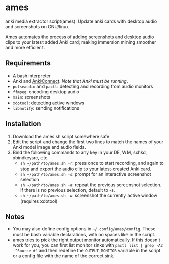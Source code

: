 # ames
anki media extractor script(ames): Update anki cards with desktop audio and screenshots on GNU/linux

Ames automates the process of adding screenshots and desktop audio clips to your latest added Anki card; making immersion mining smoother and more efficient.

## Requirements
+ A bash interpreter
+ Anki and [AnkiConnect](https://ankiweb.net/shared/info/2055492159). *Note that Anki must be running*.
+ `pulseaudio` and `pactl`: detecting and recording from audio monitors
+ `ffmpeg`: encoding desktop audio
+ `maim`: screenshots
+ `xdotool`: detecting active windows
+ `libnotify`: sending notifications


## Installation
1. Download the ames.sh script somewhere safe
2. Edit the script and change the first two lines to match the names of your Anki model image and audio fields.
3. Bind the following commands to any key in your DE, WM, sxhkd, xbindkeysrc, etc.
    * `sh ~/path/to/ames.sh -r`: press once to start recording, and again to stop and export the audio clip to your latest-created Anki card.
    * `sh ~/path/to/ames.sh -s`: prompt for an interactive screenshot selection
    * `sh ~/path/to/ames.sh -a`: repeat the previous screenshot selection. If there is no previous selection, default to -s.
    * `sh ~/path/to/ames.sh -w`: screenshot the currently active window (requires xdotool)
    
## Notes
+ You may also define config options in `~/.config/ames/config`. These must be bash variable declarations, with no spaces like in the script.
+ ames tries to pick the right output monitor automatically. If this doesn't work for you, you can first list monitor sinks with `pactl list | grep -A2 '^Source #'` and then redefine the `OUTPUT_MONITOR` variable in the script or a config file with the name of the correct sink.
  
